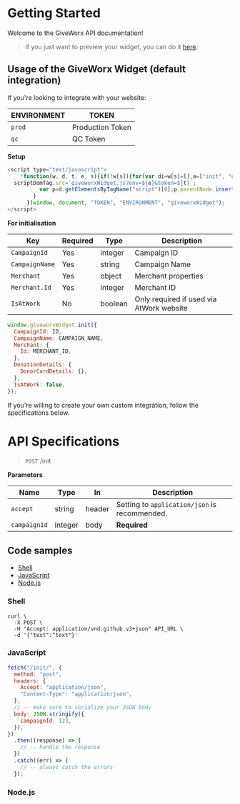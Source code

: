 # Getting Started

Welcome to the GiveWorx API documentation!

> If you just want to preview your widget, you can do it [here](https://main.d285tagm1r2kq6.amplifyapp.com/).

## Usage of the GiveWorx Widget (default integration)

If you're looking to integrate with your website:

| ENVIRONMENT | TOKEN            |
| ----------- | ---------------- |
| `prod`      | Production Token |
| `qc`        | QC Token         |

**Setup**

```javascript
<script type="text/javascript">
    !function(w, d, t, e, s){if(!w[s]){for(var di=w[s]=[],a=["init", "openDonationForm"],c=0;c<a.length;c++){var ia=a[c];di[ia]=di[ia]||function(newItemFromArray){return function(){var t=Array.prototype.slice.call(arguments);di.push([newItemFromArray,t])}}(ia)}di.SNIPPET_VERSION="1.0.1";var scriptDomTag=d.createElement("script");scriptDomTag.type="text/javascript",scriptDomTag.async=!0,
  scriptDomTag.src=`giveworxWidget.js?env=${e}&token=${t}`;
          var p=d.getElementsByTagName("script")[0];p.parentNode.insertBefore(scriptDomTag,p)
        }
      }(window, document, "TOKEN", "ENVIRONMENT", "giveworxWidget");
</script>
```

**For initialisation**

| Key            | Required | Type    | Description                              |
| -------------- | -------- | ------- | ---------------------------------------- |
| `CampaignId`   | Yes      | integer | Campaign ID                              |
| `CampaignName` | Yes      | string  | Campaign Name                            |
| `Merchant`     | Yes      | object  | Merchant properties                      |
| `Merchant.Id`  | Yes      | integer | Merchant ID                              |
| `IsAtWork`     | No       | boolean | Only required if used via AtWork website |

```javascript
window.giveworxWidget.init({
  CampaignId: ID,
  CampaignName: CAMPAIGN_NAME,
  Merchant: {
    Id: MERCHANT_ID,
  },
  DonationDetails: {
    DonorCardDetails: {},
  },
  IsAtWork: false,
});
```

If you're willing to create your own custom integration, follow the specifications below.

# API Specifications

> `POST` /init

**Parameters**

| Name         | Type    | In     | Description                                   |
| ------------ | ------- | ------ | --------------------------------------------- |
| `accept`     | string  | header | Setting to `application/json` is recommended. |
| `campaignId` | integer | body   | **Required**                                  |

## Code samples

- [Shell](#shell)
- [JavaScript](#javascript)
- [Node.js](#nodejs)

### Shell

```shell
curl \
  -X POST \
  -H "Accept: application/vnd.github.v3+json" API_URL \
  -d '{"text":"text"}'
```

### JavaScript

```js
fetch("/init/", {
  method: "post",
  headers: {
    Accept: "application/json",
    "Content-Type": "application/json",
  },
  // -- make sure to serialize your JSON body
  body: JSON.stringify({
    campaignId: 123,
  }),
})
  .then((response) => {
    // -- handle the response
  })
  .catch((err) => {
    // -- always catch the errors
  });
```

### Node.js
